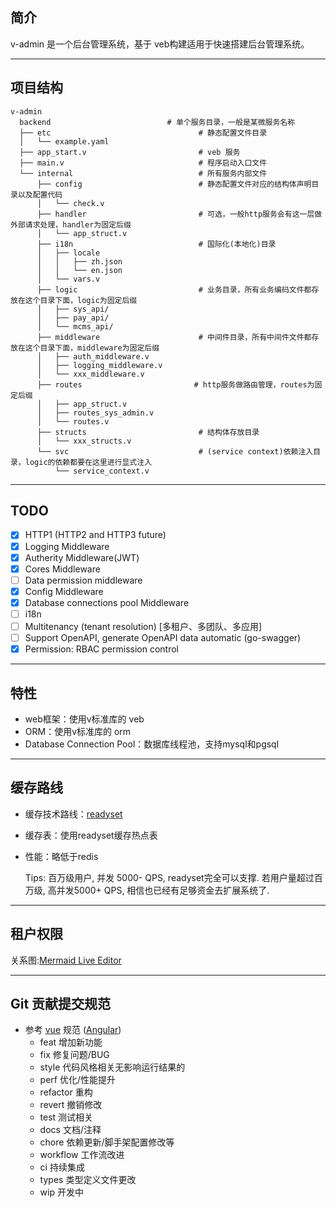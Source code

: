 ## 简介

v-admin 是一个后台管理系统，基于 veb构建适用于快速搭建后台管理系统。

---

## 项目结构

```text
v-admin
  backend                          # 单个服务目录，一般是某微服务名称
  ├── etc                                 # 静态配置文件目录
  │   └── example.yaml
  ├── app_start.v                         # veb 服务
  ├── main.v                              # 程序启动入口文件
  └── internal                            # 所有服务内部文件
      ├── config                          # 静态配置文件对应的结构体声明目录以及配置代码
      │   └── check.v
      ├── handler                         # 可选，一般http服务会有这一层做外部请求处理，handler为固定后缀
      │   └── app_struct.v
      ├── i18n                            # 国际化(本地化)目录
      │   ├── locale
      │   │   ├── zh.json
      │   │   └── en.json
      │   └── vars.v
      ├── logic                           # 业务目录，所有业务编码文件都存放在这个目录下面，logic为固定后缀
      │   ├── sys_api/
      │   ├── pay_api/
      │   └── mcms_api/
      ├── middleware                      # 中间件目录，所有中间件文件都存放在这个目录下面，middleware为固定后缀
      │   ├── auth_middleware.v
      │   ├── logging_middleware.v
      │   └── xxx_middleware.v
      ├── routes                         # http服务做路由管理，routes为固定后缀
      │   ├── app_struct.v
      │   ├── routes_sys_admin.v
      │   └── routes.v
      ├── structs                         # 结构体存放目录
      │   └── xxx_structs.v
      └── svc                             # (service context)依赖注入目录，logic的依赖都要在这里进行显式注入
          └── service_context.v
```

---

## TODO

- [x] HTTP1 (HTTP2 and HTTP3 future)
- [x] Logging Middleware
- [x] Autherity Middleware(JWT)
- [x] Cores Middleware
- [ ] Data permission middleware
- [x] Config Middleware
- [x] Database connections pool Middleware
- [ ] i18n
- [ ] Multitenancy (tenant resolution) [多租户、多团队、多应用]
- [ ] Support OpenAPI, generate OpenAPI data automatic (go-swagger)
- [x] Permission: RBAC permission control

---

## 特性

- web框架：使用v标准库的 veb
- ORM：使用v标准库的 orm
- Database Connection Pool：数据库线程池，支持mysql和pgsql

---

## 缓存路线

- 缓存技术路线：[readyset](https://github.com/readysettech/readyset)
- 缓存表：使用readyset缓存热点表
- 性能：略低于redis

  Tips: 百万级用户, 并发 5000- QPS, readyset完全可以支撑. 若用户量超过百万级, 高并发5000+ QPS, 相信也已经有足够资金去扩展系统了.

---

## 租户权限

关系图:[Mermaid Live Editor](https://www.mermaidchart.com/play?utm_source=mermaid_live_editor&utm_medium=toggle#pako:eNqVkEFLwzAcxb9KyGHMQ5Gk3QalFjvEs8hu1kPWZm5Qk5J0DBm7iifBgyhevAqC3vTix3GK38JkTeo21oG55b33f_9fMoUJTyn04SDjk2RIRAF6BzEDctw_EyQfAolOYhjInCituMjoXsIzLvxwQPwBcXIqJGfgiIuCZMABnx8P85v7n7unr6v3YFdPhTE8VX3mMNRWdWVqQvvO_PZy_nj9_fwa9EVYyhFLBR-lf5YpoCxd4cL_4dJlL2_buDqqrkxpLkNUCpZoRRxx6azDqdNtxjDKc4BiuAMcJ1T_BxoKtnSZ_kxtYzW3sA-VsAkZ6UADMFzj4wqfuSrSo-S86mTIU9Ixz-hyzDOr3SrW2rLb8qKmCo0lFQu1fFJkFlaQrk3jKo2rtHUjw-ZatuU17sLs2qtnsrrci5mV2_tTIIckpz4QfMxSms6s1VmyaFIYXeKNMkO1RTUDbk2Pt1n3avtbNUXrC-DsF_G8OEo)

---

## Git 贡献提交规范

- 参考 [vue](https://github.com/vuejs/vue/blob/dev/.github/COMMIT_CONVENTION.md) 规范 ([Angular](https://github.com/conventional-changelog/conventional-changelog/tree/master/packages/conventional-changelog-angular))
  - feat 增加新功能
  - fix 修复问题/BUG
  - style 代码风格相关无影响运行结果的
  - perf 优化/性能提升
  - refactor 重构
  - revert 撤销修改
  - test 测试相关
  - docs 文档/注释
  - chore 依赖更新/脚手架配置修改等
  - workflow 工作流改进
  - ci 持续集成
  - types 类型定义文件更改
  - wip 开发中
